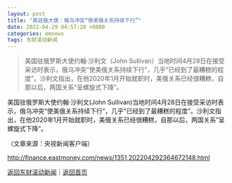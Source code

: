```yaml
---
layout: post
title: "美驻俄大使：俄乌冲突“使美俄关系持续下行”"
date: 2022-04-29 04:57:20 +0800
categories: emnews
tags: 东财滚动新闻
---
```

> 美国驻俄罗斯大使约翰·沙利文（John Sullivan）当地时间4月28日在接受采访时表示，俄乌冲突“使美俄关系持续下行”，几乎“已经到了最糟糕的程度”。沙利文指出，在他2020年1月开始就职时，美俄关系已经很糟糕，自那以后，两国关系“呈螺旋式下降”。

<p>美国驻俄罗斯大使约翰·沙利文(John Sullivan)当地时间4月28日在接受采访时表示，俄乌冲突“使美俄关系持续下行”，几乎“已经到了最糟糕的程度”。沙利文指出，在他2020年1月开始就职时，美俄关系已经很糟糕，自那以后，两国关系“呈螺旋式下降”。</p><p class="em_media">（文章来源：央视新闻客户端）</p>

<http://finance.eastmoney.com/news/1351,202204292364672148.html>

[返回东财滚动新闻](//finews.withounder.com/emnews/)｜[返回首页](//finews.withounder.com/)
